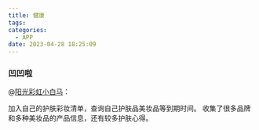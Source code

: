 ```yaml
---
title: 健康
tags:
categories:
  - APP
date: 2023-04-28 18:25:09
---
```


### 凹凹啦

@[阳光彩虹小白马](https://www.zhihu.com/question/312508496/answer/977234816)：

加入自己的护肤彩妆清单，查询自己护肤品美妆品等到期时间。
收集了很多品牌和多种美妆品的产品信息，还有较多护肤心得。<!--more-->